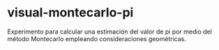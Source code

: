 # visual-montecarlo-pi
Experimento para calcular una estimación del valor de pi por medio del método Montecarlo empleando consideraciones geométricas.

